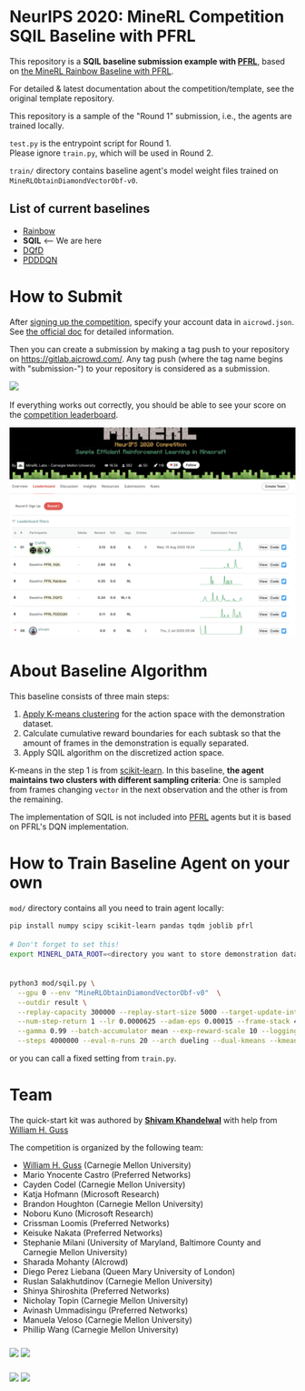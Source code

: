 # NeurIPS 2020: MineRL Competition SQIL Baseline with PFRL

This repository is a **SQIL baseline submission example with [PFRL](https://github.com/pfnet/pfrl)**,
based on [the MineRL Rainbow Baseline with PFRL](https://github.com/keisuke-nakata/minerl2020_submission).

For detailed & latest documentation about the competition/template, see the original template repository.

This repository is a sample of the "Round 1" submission, i.e., the agents are trained locally.  

`test.py` is the entrypoint script for Round 1.  
Please ignore `train.py`, which will be used in Round 2.

`train/` directory contains baseline agent's model weight files trained on `MineRLObtainDiamondVectorObf-v0`.

## List of current baselines
- [Rainbow](https://github.com/keisuke-nakata/minerl2020_submission)
- **SQIL** <-- We are here
- [DQfD](https://github.com/marioyc/minerl2020_dqfd_submission)
- [PDDDQN](https://github.com/ummavi/minerl2020_submission)

# How to Submit

After [signing up the competition](https://www.aicrowd.com/challenges/neurips-2020-minerl-competition), specify your account data in `aicrowd.json`.
See [the official doc](https://github.com/minerllabs/competition_submission_template#what-should-my-code-structure-be-like-)
for detailed information.

Then you can create a submission by making a tag push to your repository on https://gitlab.aicrowd.com/. Any tag push (where the tag name begins with "submission-") to your repository is considered as a submission.

![](https://i.imgur.com/FqScw4m.png)

If everything works out correctly, you should be able to see your score on the
[competition leaderboard](https://www.aicrowd.com/challenges/neurips-2020-minerl-competition/leaderboards).

![MineRL Leaderboard](assets/minerl-leaderboard.png)


# About Baseline Algorithm

This baseline consists of three main steps:

1. [Apply K-means clustering](https://minerl.io/docs/tutorials/k-means.html) for the action space with the demonstration dataset.
2. Calculate cumulative reward boundaries for each subtask so that the amount of frames in the demonstration is equally separated.
3. Apply SQIL algorithm on the discretized action space.

K-means in the step 1 is from [scikit-learn](https://scikit-learn.org/stable/modules/generated/sklearn.cluster.KMeans.html#sklearn.cluster.KMeans).
In this baseline, **the agent maintains two clusters with different sampling criteria**: One is sampled from frames changing `vector` in the next observation and the other is from the remaining.

The implementation of SQIL is not included into [PFRL](https://github.com/pfnet/pfrl) agents but it is based on PFRL's DQN implementation.


# How to Train Baseline Agent on your own

`mod/` directory contains all you need to train agent locally:

```bash
pip install numpy scipy scikit-learn pandas tqdm joblib pfrl

# Don't forget to set this!
export MINERL_DATA_ROOT=<directory you want to store demonstration dataset>


python3 mod/sqil.py \
  --gpu 0 --env "MineRLObtainDiamondVectorObf-v0"  \
  --outdir result \
  --replay-capacity 300000 --replay-start-size 5000 --target-update-interval 10000 \
  --num-step-return 1 --lr 0.0000625 --adam-eps 0.00015 --frame-stack 4 --frame-skip 4 \
  --gamma 0.99 --batch-accumulator mean --exp-reward-scale 10 --logging-level 20 \
  --steps 4000000 --eval-n-runs 20 --arch dueling --dual-kmeans --kmeans-n-clusters-vc 60 --option-n-groups 10
```
or you can call a fixed setting from `train.py`.


# Team

The quick-start kit was authored by 
**[Shivam Khandelwal](https://twitter.com/skbly7)** with help from [William H. Guss](http://wguss.ml)

The competition is organized by the following team:

* [William H. Guss](http://wguss.ml) (Carnegie Mellon University)
* Mario Ynocente Castro (Preferred Networks)
* Cayden Codel (Carnegie Mellon University)
* Katja Hofmann (Microsoft Research)
* Brandon Houghton (Carnegie Mellon University)
* Noboru Kuno (Microsoft Research)
* Crissman Loomis (Preferred Networks)
* Keisuke Nakata (Preferred Networks)
* Stephanie Milani (University of Maryland, Baltimore County and Carnegie Mellon University)
* Sharada Mohanty (AIcrowd)
* Diego Perez Liebana (Queen Mary University of London)
* Ruslan Salakhutdinov (Carnegie Mellon University)
* Shinya Shiroshita (Preferred Networks)
* Nicholay Topin (Carnegie Mellon University)
* Avinash Ummadisingu (Preferred Networks)
* Manuela Veloso (Carnegie Mellon University)
* Phillip Wang (Carnegie Mellon University)


<img src="https://d3000t1r8yrm6n.cloudfront.net/images/challenge_partners/image_file/35/CMU_wordmark_1500px-min.png" width="50%"> 

  <img src="https://d3000t1r8yrm6n.cloudfront.net/images/challenge_partners/image_file/34/MSFT_logo_rgb_C-Gray.png" width="20%" style="margin-top:10px">

 <img src="https://raw.githubusercontent.com/AIcrowd/AIcrowd/master/app/assets/images/misc/aicrowd-horizontal.png" width="20%">   <img src="https://d3000t1r8yrm6n.cloudfront.net/images/challenge_partners/image_file/38/PFN_logo.png" width="15%" style="margin-top:10px">
